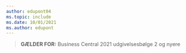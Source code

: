 ```yaml
---
author: edupont04
ms.topic: include
ms.date: 10/01/2021
ms.author: edupont
---
```

> **GÆLDER FOR:** Business Central 2021 udgivelsesbølge 2 og nyere